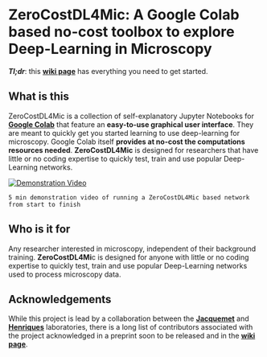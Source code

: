 # ZeroCostDL4Mic: A Google Colab based no-cost toolbox to explore Deep-Learning in Microscopy

_**Tl;dr**_: this [**wiki page**][wikiPage] has everything you need to get started.

## What is this

ZeroCostDL4Mic is a collection of self-explanatory Jupyter Notebooks for [**Google Colab**][1] that feature an **easy-to-use graphical user interface**. They are meant to quickly get you started learning to use deep-learning for microscopy. Google Colab itself **provides at no-cost the computations resources needed**. **ZeroCostDL4Mic** is designed for researchers that have little or no coding expertise to quickly test, train and use popular Deep-Learning networks.

[![Demonstration Video](https://img.youtube.com/vi/rHtRizyjhEU/0.jpg)](https://www.youtube.com/watch?v=rHtRizyjhEU)

`5 min demonstration video of running a ZeroCostDL4Mic based network from start to finish`

## Who is it for

Any researcher interested in microscopy, independent of their background training. **ZeroCostDL4Mi**c is designed for anyone with little or no coding expertise to quickly test, train and use popular Deep-Learning networks used to process microscopy data.

## Acknowledgements

While this project is lead by a collaboration between the [**Jacquemet**][6] and [**Henriques**][5] laboratories, there is a long list of contributors associated with the project acknowledged in a preprint soon to be released and in the [**wiki page**][wikiPage].


  [1]: https://colab.research.google.com/notebooks/intro.ipynb
  [2]: https://twitter.com/guijacquemet
  [3]: https://twitter.com/LaineBioImaging
  [4]: https://twitter.com/HenriquesLab
  [5]: https://henriqueslab.github.io/
  [6]: https://cellmig.org/
  [7]: https://github.com/HenriquesLab/ZeroCostDL4Mic/blob/master/Wiki_files/ColabPaperFigure1_v4.png
  [wikiPage]: https://github.com/HenriquesLab/DeepLearning_Collab/wiki
